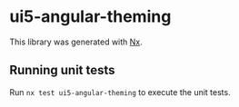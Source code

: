 # ui5-angular-theming

This library was generated with [Nx](https://nx.dev).

## Running unit tests

Run `nx test ui5-angular-theming` to execute the unit tests.
